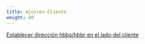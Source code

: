 ```yaml
---
title: Ajustes-Cliente
weight: 40
---
```


[Establecer dirección hbbs/hbbr en el lado del cliente](/docs/en/self-host/install/#step-3--set-hbbshbbr-address-on-client-side)
